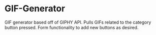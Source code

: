 # GIF-Generator

GIF generator based off of GIPHY API. Pulls GIFs related to the category button pressed. Form functionality to add new buttons as desired.
